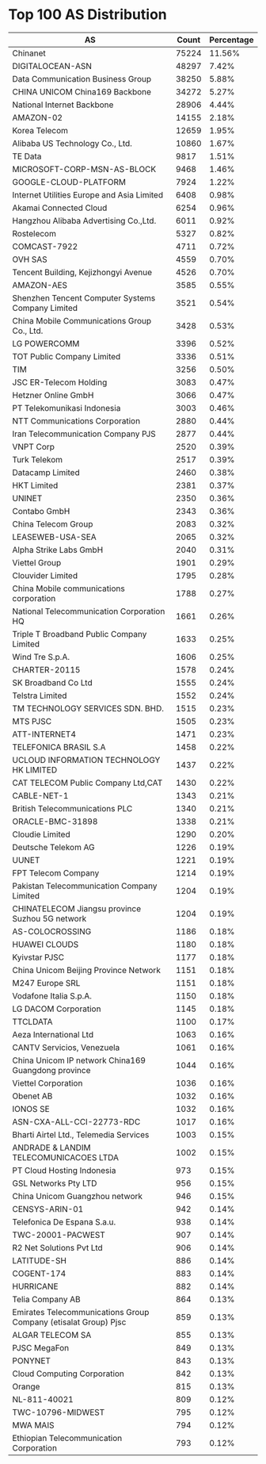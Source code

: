 # Top 100 AS Distribution
| AS | Count | Percentage |
|----|----|----|
| Chinanet | 75224 | 11.56% |
| DIGITALOCEAN-ASN | 48297 | 7.42% |
| Data Communication Business Group | 38250 | 5.88% |
| CHINA UNICOM China169 Backbone | 34272 | 5.27% |
| National Internet Backbone | 28906 | 4.44% |
| AMAZON-02 | 14155 | 2.18% |
| Korea Telecom | 12659 | 1.95% |
| Alibaba US Technology Co., Ltd. | 10860 | 1.67% |
| TE Data | 9817 | 1.51% |
| MICROSOFT-CORP-MSN-AS-BLOCK | 9468 | 1.46% |
| GOOGLE-CLOUD-PLATFORM | 7924 | 1.22% |
| Internet Utilities Europe and Asia Limited | 6408 | 0.98% |
| Akamai Connected Cloud | 6254 | 0.96% |
| Hangzhou Alibaba Advertising Co.,Ltd. | 6011 | 0.92% |
| Rostelecom | 5327 | 0.82% |
| COMCAST-7922 | 4711 | 0.72% |
| OVH SAS | 4559 | 0.70% |
| Tencent Building, Kejizhongyi Avenue | 4526 | 0.70% |
| AMAZON-AES | 3585 | 0.55% |
| Shenzhen Tencent Computer Systems Company Limited | 3521 | 0.54% |
| China Mobile Communications Group Co., Ltd. | 3428 | 0.53% |
| LG POWERCOMM | 3396 | 0.52% |
| TOT Public Company Limited | 3336 | 0.51% |
| TIM | 3256 | 0.50% |
| JSC ER-Telecom Holding | 3083 | 0.47% |
| Hetzner Online GmbH | 3066 | 0.47% |
| PT Telekomunikasi Indonesia | 3003 | 0.46% |
| NTT Communications Corporation | 2880 | 0.44% |
| Iran Telecommunication Company PJS | 2877 | 0.44% |
| VNPT Corp | 2520 | 0.39% |
| Turk Telekom | 2517 | 0.39% |
| Datacamp Limited | 2460 | 0.38% |
| HKT Limited | 2381 | 0.37% |
| UNINET | 2350 | 0.36% |
| Contabo GmbH | 2343 | 0.36% |
| China Telecom Group | 2083 | 0.32% |
| LEASEWEB-USA-SEA | 2065 | 0.32% |
| Alpha Strike Labs GmbH | 2040 | 0.31% |
| Viettel Group | 1901 | 0.29% |
| Clouvider Limited | 1795 | 0.28% |
| China Mobile communications corporation | 1788 | 0.27% |
| National Telecommunication Corporation HQ | 1661 | 0.26% |
| Triple T Broadband Public Company Limited | 1633 | 0.25% |
| Wind Tre S.p.A. | 1606 | 0.25% |
| CHARTER-20115 | 1578 | 0.24% |
| SK Broadband Co Ltd | 1555 | 0.24% |
| Telstra Limited | 1552 | 0.24% |
| TM TECHNOLOGY SERVICES SDN. BHD. | 1515 | 0.23% |
| MTS PJSC | 1505 | 0.23% |
| ATT-INTERNET4 | 1471 | 0.23% |
| TELEFONICA BRASIL S.A | 1458 | 0.22% |
| UCLOUD INFORMATION TECHNOLOGY HK LIMITED | 1437 | 0.22% |
| CAT TELECOM Public Company Ltd,CAT | 1430 | 0.22% |
| CABLE-NET-1 | 1343 | 0.21% |
| British Telecommunications PLC | 1340 | 0.21% |
| ORACLE-BMC-31898 | 1338 | 0.21% |
| Cloudie Limited | 1290 | 0.20% |
| Deutsche Telekom AG | 1226 | 0.19% |
| UUNET | 1221 | 0.19% |
| FPT Telecom Company | 1214 | 0.19% |
| Pakistan Telecommunication Company Limited | 1204 | 0.19% |
| CHINATELECOM Jiangsu province Suzhou 5G network | 1204 | 0.19% |
| AS-COLOCROSSING | 1186 | 0.18% |
| HUAWEI CLOUDS | 1180 | 0.18% |
| Kyivstar PJSC | 1177 | 0.18% |
| China Unicom Beijing Province Network | 1151 | 0.18% |
| M247 Europe SRL | 1151 | 0.18% |
| Vodafone Italia S.p.A. | 1150 | 0.18% |
| LG DACOM Corporation | 1145 | 0.18% |
| TTCLDATA | 1100 | 0.17% |
| Aeza International Ltd | 1063 | 0.16% |
| CANTV Servicios, Venezuela | 1061 | 0.16% |
| China Unicom IP network China169 Guangdong province | 1044 | 0.16% |
| Viettel Corporation | 1036 | 0.16% |
| Obenet AB | 1032 | 0.16% |
| IONOS SE | 1032 | 0.16% |
| ASN-CXA-ALL-CCI-22773-RDC | 1017 | 0.16% |
| Bharti Airtel Ltd., Telemedia Services | 1003 | 0.15% |
| ANDRADE & LANDIM TELECOMUNICACOES LTDA | 1002 | 0.15% |
| PT Cloud Hosting Indonesia | 973 | 0.15% |
| GSL Networks Pty LTD | 956 | 0.15% |
| China Unicom Guangzhou network | 946 | 0.15% |
| CENSYS-ARIN-01 | 942 | 0.14% |
| Telefonica De Espana S.a.u. | 938 | 0.14% |
| TWC-20001-PACWEST | 907 | 0.14% |
| R2 Net Solutions Pvt Ltd | 906 | 0.14% |
| LATITUDE-SH | 886 | 0.14% |
| COGENT-174 | 883 | 0.14% |
| HURRICANE | 882 | 0.14% |
| Telia Company AB | 864 | 0.13% |
| Emirates Telecommunications Group Company (etisalat Group) Pjsc | 859 | 0.13% |
| ALGAR TELECOM SA | 855 | 0.13% |
| PJSC MegaFon | 849 | 0.13% |
| PONYNET | 843 | 0.13% |
| Cloud Computing Corporation | 842 | 0.13% |
| Orange | 815 | 0.13% |
| NL-811-40021 | 809 | 0.12% |
| TWC-10796-MIDWEST | 795 | 0.12% |
| MWA MAIS | 794 | 0.12% |
| Ethiopian Telecommunication Corporation | 793 | 0.12% |
